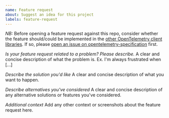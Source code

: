```yaml
---
name: Feature request
about: Suggest an idea for this project
labels: feature-request
---
```


*NB:* Before opening a feature request against this repo, consider whether the feature should/could be implemented in the [other OpenTelemetry client libraries](https://github.com/open-telemetry/). If so, please [open an issue on opentelemetry-specification](https://github.com/open-telemetry/opentelemetry-specification/issues/new) first.


*Is your feature request related to a problem? Please describe.*
A clear and concise description of what the problem is. Ex. I'm always frustrated when [...]

*Describe the solution you'd like*
A clear and concise description of what you want to happen.

*Describe alternatives you've considered*
A clear and concise description of any alternative solutions or features you've considered.

*Additional context*
Add any other context or screenshots about the feature request here.